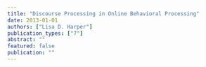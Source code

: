 ```yaml
---
title: "Discourse Processing in Online Behavioral Processing"
date: 2013-01-01
authors: ["Lisa D. Harper"]
publication_types: ["7"]
abstract: ""
featured: false
publication: ""
---
```

